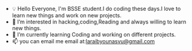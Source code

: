 - 💡 Hello Everyone, I'm BSSE student.I do coding these days.I love to learn new things and work on new projects. 
- 👀 I’m interested in hacking,coding,Reading and always willing to learn new things.
- 🌱 I’m currently learning Coding and working on different projects.
- 📫 you can email me email at:laraibyounasvu@gmail.com

<!---
LaraibMalik02/LaraibMalik02 is a ✨ special ✨ repository because its `README.md` (this file) appears on your GitHub profile.
You can click the Preview link to take a look at your changes.
--->
